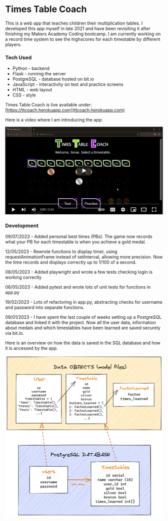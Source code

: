 # Times Table Coach

This is a web app that teaches children their multiplication tables.
I developed this app myself in late 2021 and have been revisiting it after finishing my Makers Academy Coding bootcamp.
I am currently working on a record time system to see the highscores for each timestable by different players.

### Tech Used

- Python - backend
- Flask - running the server
- PostgreSQL - database hosted on bit.io
- JavaScript - interactivity on test and practice screens
- HTML - web layout
- CSS - style

Times Table Coach is live available under:  
[https://ttcoach.herokuapp.com](ttcoach.herokuapp.com)

Here is a video where I am introducing the app:   

[![some text](./static/images/video_screenshot.png)](https://youtu.be/Sw7LIZK6b_Y)


### Development

09/07/2023 - Added personal best times (PBs). The game now records what your PB for each timestable is when you achieve a gold medal.

12/05/2023 - Rewrote functions to display timer, using requestAnimationFrame instead of setInterval, allowing more precision. Now the time records and displays correctly up to 1/100 of a second.

08/05/2023 - Added playwright and wrote a few tests checking login is working correctly

06/05/2023 - Added pytest and wrote lots of unit tests for functions in app.py

19/02/2023 - Lots of refactoring in app.py, abstracting checks for username and password into separate functions.

09/01/2023 - I have spent the last couple of weeks setting up a PostgreSQL database and linked it with the project. Now all the user data, information about medals and which timestables have been learned are saved securely via bit.io.  

Here is an overview on how the data is saved in the SQL database and how it is accessed by the app.  

![database overview](./static/images/ttcoach_database.png)


